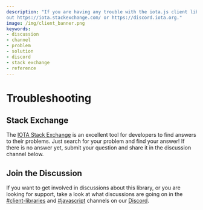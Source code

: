 ```yaml
---
description: "If you are having any trouble with the iota.js client library you can check
out https://iota.stackexchange.com/ or https://discord.iota.org."
image: /img/client_banner.png
keywords:
- discussion
- channel
- problem
- solution
- discord
- stack exchange
- reference
---
```


# Troubleshooting

## Stack Exchange

The [IOTA Stack Exchange](https://iota.stackexchange.com/)
is an excellent tool for developers to find answers to their problems. Just search for your problem and find your
answer! If there is no answer yet, submit your question and share it in the discussion channel below.

## Join the Discussion

If you want to get involved in discussions about this library, or you are looking for support, take a look at what
discussions are going on in the [#client-libraries](https://discord.com/channels/397872799483428865/800637917189636136)
and [#javascript](https://discord.com/channels/397872799483428865/400435174518685696) channels on our
[Discord](https://discord.iota.org).